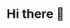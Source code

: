 # Hi there 👋

<!--
**Hare1901/Hare1901** is a ✨ _special_ ✨ repository because its `README.md` (this file) appears on your GitHub profile.

Here are some ideas to get you started:
- [![codewars](https://www.codewars.com/users/username/badges/small)](https://www.codewars.com/users/username)
- 🔭 I’m currently working on ...
- 🌱 I’m currently learning ...
- 👯 I’m looking to collaborate on ...
- 🤔 I’m looking for help with ...
- 💬 Ask me about ...
- 📫 How to reach me: ...
- 😄 Pronouns: ...
- ⚡ Fun fact: ...
-->
